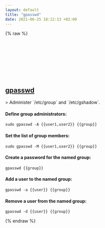 ```yaml
---
layout: default
title: "gpasswd"
date: 2021-06-25 18:12:13 +02:00
---
```

{% raw %}
<h2 id="gpasswd">
  <a href="/en/linux/gpasswd.html">gpasswd</a> <a href="#gpasswd"><svg class="icon">
    <use href="/assets/images/unicode_sprite.svg#link" />
  </svg></a>
</h2>
> Administer `/etc/group` and `/etc/gshadow`.

#### Define group administrators:
```shell
sudo gpasswd -A {{user1,user2}} {{group}}
```
#### Set the list of group members:
```shell
sudo gpasswd -M {{user1,user2}} {{group}}
```
#### Create a password for the named group:
```shell
gpasswd {{group}}
```
#### Add a user to the named group:
```shell
gpasswd -a {{user}} {{group}}
```
#### Remove a user from the named group:
```shell
gpasswd -d {{user}} {{group}}
```
{% endraw %}